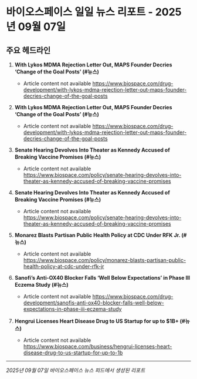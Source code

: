 # 바이오스페이스 일일 뉴스 리포트 - 2025년 09월 07일


## 주요 헤드라인

1. **With Lykos MDMA Rejection Letter Out, MAPS Founder Decries ‘Change of the Goal Posts’ (#뉴스)**
   - Article content not available
   <https://www.biospace.com/drug-development/with-lykos-mdma-rejection-letter-out-maps-founder-decries-change-of-the-goal-posts>

2. **With Lykos MDMA Rejection Letter Out, MAPS Founder Decries ‘Change of the Goal Posts’ (#뉴스)**
   - Article content not available
   <https://www.biospace.com/drug-development/with-lykos-mdma-rejection-letter-out-maps-founder-decries-change-of-the-goal-posts>

3. **Senate Hearing Devolves Into Theater as Kennedy Accused of Breaking Vaccine Promises (#뉴스)**
   - Article content not available
   <https://www.biospace.com/policy/senate-hearing-devolves-into-theater-as-kennedy-accused-of-breaking-vaccine-promises>

4. **Senate Hearing Devolves Into Theater as Kennedy Accused of Breaking Vaccine Promises (#뉴스)**
   - Article content not available
   <https://www.biospace.com/policy/senate-hearing-devolves-into-theater-as-kennedy-accused-of-breaking-vaccine-promises>

5. **Monarez Blasts Partisan Public Health Policy at CDC Under RFK Jr. (#뉴스)**
   - Article content not available
   <https://www.biospace.com/policy/monarez-blasts-partisan-public-health-policy-at-cdc-under-rfk-jr>

6. **Sanofi’s Anti-OX40 Blocker Falls ‘Well Below Expectations’ in Phase III Eczema Study (#뉴스)**
   - Article content not available
   <https://www.biospace.com/drug-development/sanofis-anti-ox40-blocker-falls-well-below-expectations-in-phase-iii-eczema-study>

7. **Hengrui Licenses Heart Disease Drug to US Startup for up to $1B+ (#뉴스)**
   - Article content not available
   <https://www.biospace.com/business/hengrui-licenses-heart-disease-drug-to-us-startup-for-up-to-1b>


---
*2025년 09월 07일 바이오스페이스 뉴스 피드에서 생성된 리포트*